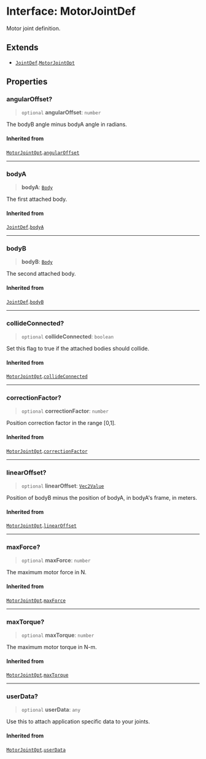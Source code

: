 # Interface: MotorJointDef

Motor joint definition.

## Extends

- [`JointDef`](JointDef).[`MotorJointOpt`](MotorJointOpt)

## Properties

### angularOffset?

> `optional` **angularOffset**: `number`

The bodyB angle minus bodyA angle in radians.

#### Inherited from

[`MotorJointOpt`](MotorJointOpt).[`angularOffset`](MotorJointOpt#angularoffset)

***

### bodyA

> **bodyA**: [`Body`](../classes/Body)

The first attached body.

#### Inherited from

[`JointDef`](JointDef).[`bodyA`](JointDef#bodya)

***

### bodyB

> **bodyB**: [`Body`](../classes/Body)

The second attached body.

#### Inherited from

[`JointDef`](JointDef).[`bodyB`](JointDef#bodyb)

***

### collideConnected?

> `optional` **collideConnected**: `boolean`

Set this flag to true if the attached bodies
should collide.

#### Inherited from

[`MotorJointOpt`](MotorJointOpt).[`collideConnected`](MotorJointOpt#collideconnected)

***

### correctionFactor?

> `optional` **correctionFactor**: `number`

Position correction factor in the range [0,1].

#### Inherited from

[`MotorJointOpt`](MotorJointOpt).[`correctionFactor`](MotorJointOpt#correctionfactor)

***

### linearOffset?

> `optional` **linearOffset**: [`Vec2Value`](Vec2Value)

Position of bodyB minus the position of bodyA, in bodyA's frame, in meters.

#### Inherited from

[`MotorJointOpt`](MotorJointOpt).[`linearOffset`](MotorJointOpt#linearoffset)

***

### maxForce?

> `optional` **maxForce**: `number`

The maximum motor force in N.

#### Inherited from

[`MotorJointOpt`](MotorJointOpt).[`maxForce`](MotorJointOpt#maxforce)

***

### maxTorque?

> `optional` **maxTorque**: `number`

The maximum motor torque in N-m.

#### Inherited from

[`MotorJointOpt`](MotorJointOpt).[`maxTorque`](MotorJointOpt#maxtorque)

***

### userData?

> `optional` **userData**: `any`

Use this to attach application specific data to your joints.

#### Inherited from

[`MotorJointOpt`](MotorJointOpt).[`userData`](MotorJointOpt#userdata)
